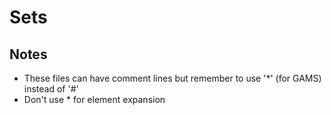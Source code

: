 # Sets
## Notes
* These files can have comment lines but remember to use '*' (for GAMS) instead of '#'
* Don't use * for element expansion
